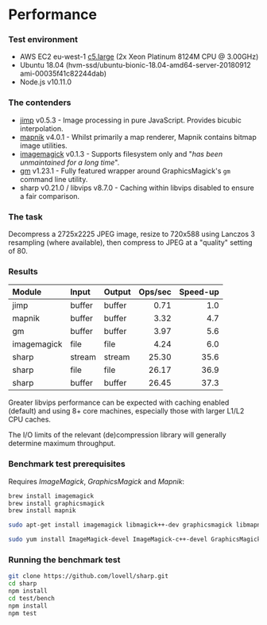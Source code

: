 # Performance

### Test environment

* AWS EC2 eu-west-1 [c5.large](https://aws.amazon.com/ec2/instance-types/c5/) (2x Xeon Platinum 8124M CPU @ 3.00GHz)
* Ubuntu 18.04 (hvm-ssd/ubuntu-bionic-18.04-amd64-server-20180912 ami-00035f41c82244dab)
* Node.js v10.11.0

### The contenders

* [jimp](https://www.npmjs.com/package/jimp) v0.5.3 - Image processing in pure JavaScript. Provides bicubic interpolation.
* [mapnik](https://www.npmjs.org/package/mapnik) v4.0.1 - Whilst primarily a map renderer, Mapnik contains bitmap image utilities.
* [imagemagick](https://www.npmjs.com/package/imagemagick) v0.1.3 - Supports filesystem only and "*has been unmaintained for a long time*".
* [gm](https://www.npmjs.com/package/gm) v1.23.1 - Fully featured wrapper around GraphicsMagick's `gm` command line utility.
* sharp v0.21.0 / libvips v8.7.0 - Caching within libvips disabled to ensure a fair comparison.

### The task

Decompress a 2725x2225 JPEG image,
resize to 720x588 using Lanczos 3 resampling (where available),
then compress to JPEG at a "quality" setting of 80.

### Results

| Module             | Input  | Output | Ops/sec | Speed-up |
| :----------------- | :----- | :----- | ------: | -------: |
| jimp               | buffer | buffer |    0.71 |      1.0 |
| mapnik             | buffer | buffer |    3.32 |      4.7 |
| gm                 | buffer | buffer |    3.97 |      5.6 |
| imagemagick        | file   | file   |    4.24 |      6.0 |
| sharp              | stream | stream |   25.30 |     35.6 |
| sharp              | file   | file   |   26.17 |     36.9 |
| sharp              | buffer | buffer |   26.45 |     37.3 |

Greater libvips performance can be expected with caching enabled (default)
and using 8+ core machines, especially those with larger L1/L2 CPU caches.

The I/O limits of the relevant (de)compression library will generally determine maximum throughput.

### Benchmark test prerequisites

Requires _ImageMagick_, _GraphicsMagick_ and _Mapnik_:

```sh
brew install imagemagick
brew install graphicsmagick
brew install mapnik
```

```sh
sudo apt-get install imagemagick libmagick++-dev graphicsmagick libmapnik-dev
```

```sh
sudo yum install ImageMagick-devel ImageMagick-c++-devel GraphicsMagick mapnik-devel
```

### Running the benchmark test

```sh
git clone https://github.com/lovell/sharp.git
cd sharp
npm install
cd test/bench
npm install
npm test
```
